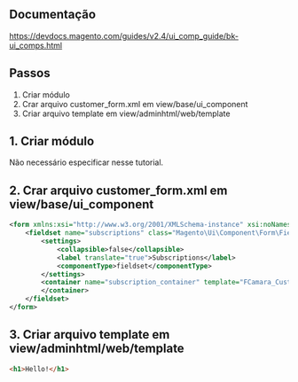 ## Documentação

https://devdocs.magento.com/guides/v2.4/ui_comp_guide/bk-ui_comps.html

## Passos

1. Criar módulo
2. Crar arquivo customer_form.xml em view/base/ui_component
3. Criar arquivo template em view/adminhtml/web/template

## 1. Criar módulo

Não necessário especificar nesse tutorial.

## 2. Crar arquivo customer_form.xml em view/base/ui_component

```xml
<form xmlns:xsi="http://www.w3.org/2001/XMLSchema-instance" xsi:noNamespaceSchemaLocation="urn:magento:module:Magento_Ui:etc/ui_configuration.xsd">
    <fieldset name="subscriptions" class="Magento\Ui\Component\Form\Fieldset">
        <settings>
            <collapsible>false</collapsible>
            <label translate="true">Subscriptions</label>
            <componentType>fieldset</componentType>
        </settings>
        <container name="subscription_container" template="FCamara_CustomerSubscriptions/subscriptions">
        </container>
    </fieldset>
</form>
```

## 3. Criar arquivo template em view/adminhtml/web/template

```html
<h1>Hello!</h1>
```
